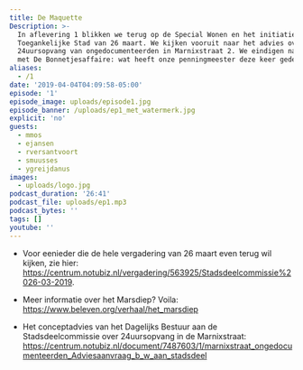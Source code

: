 ```yaml
---
title: De Maquette
Description: >-
  In aflevering 1 blikken we terug op de Special Wonen en het initiatiefvoorstel
  Toegankelijke Stad van 26 maart. We kijken vooruit naar het advies over de
  24uursopvang van ongedocumenteerden in Marnixstraat 2. We eindigen natuurlijk
  met De Bonnetjesaffaire: wat heeft onze penningmeester deze keer gedeclareerd?
aliases:
  - /1
date: '2019-04-04T04:09:58-05:00'
episode: '1'
episode_image: uploads/episode1.jpg
episode_banner: /uploads/ep1_met_watermerk.jpg
explicit: 'no'
guests:
  - mmos
  - ejansen
  - rversantvoort
  - smuusses
  - ygreijdanus
images:
  - uploads/logo.jpg
podcast_duration: '26:41'
podcast_file: uploads/ep1.mp3
podcast_bytes: ''
tags: []
youtube: ''
---
```

- Voor eenieder die de hele vergadering van 26 maart even terug wil kijken, zie hier: <https://centrum.notubiz.nl/vergadering/563925/Stadsdeelcommissie%2026-03-2019>.

- Meer informatie over het Marsdiep? Voila: <https://www.beleven.org/verhaal/het_marsdiep>

- Het conceptadvies van het Dagelijks Bestuur aan de Stadsdeelcommissie over 24uursopvang in de Marnixstraat: <https://centrum.notubiz.nl/document/7487603/1/marnixstraat_ongedocumenteerden_Adviesaanvraag_b_w_aan_stadsdeel>
